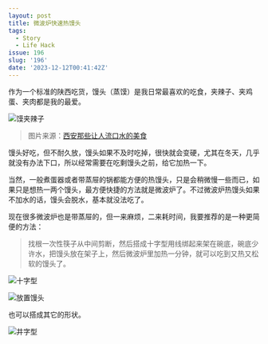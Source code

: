 ```yaml
---
layout: post
title: 微波炉快速热馒头
tags:
  - Story
  - Life Hack
issue: 196
slug: '196'
date: '2023-12-12T00:41:42Z'
---
```

作为一个标准的陕西吃货，馒头（蒸馍）是我日常最喜欢的吃食，夹辣子、夹鸡蛋、夹肉都是我的最爱。

![馍夹辣子](https://github.com/greatghoul/greatghoul.github.io/assets/208966/1190ff37-193d-4d42-bbd4-0fbaebdef926)

> 图片来源：[西安那些让人流口水的美食](http://oicwx.com/detail/125322)

馒头好吃，但不耐久放，馒头如果不及时吃掉，很快就会变硬，尤其在冬天，几乎就没有办法下口，所以经常需要在吃剩馒头之前，给它加热一下。

当然，一般煮蛋器或者带蒸屉的锅都能方便的热馒头，只是会稍微慢一些而已，如果只是想热一两个馒头，最方便快捷的方法就是微波炉了。不过微波炉热馒头如果不加水的话，馒头会脱水，基本就没法吃了。

现在很多微波炉也是带蒸屉的，但一来麻烦，二来耗时间，我要推荐的是一种更简便的方法：

> 找根一次性筷子从中间剪断，然后搭成十字型用线绑起来架在碗底，碗底少许水，把馒头放在架子上，然后微波炉里加热一分钟，就可以吃到又热又松软的馒头了。

![十字型](https://github.com/greatghoul/greatghoul.github.io/assets/208966/ac1f8a65-9a58-4cc6-b404-b707bdefbae9)

![放置馒头](https://github.com/greatghoul/greatghoul.github.io/assets/208966/49141005-a35f-435b-8947-6077e4e79733)

也可以搭成其它的形状。

![井字型](https://github.com/greatghoul/greatghoul.github.io/assets/208966/dc33dab3-9a5a-41c7-9c5f-e65db39488df)

